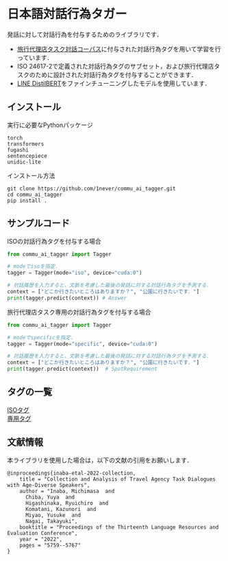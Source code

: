 # 日本語対話行為タガー
発話に対して対話行為を付与するためのライブラリです．

- [旅行代理店タスク対話コーパス](https://aclanthology.org/2022.lrec-1.619/)に付与された対話行為タグを用いて学習を行っています．
- ISO 24617-2で定義された対話行為タグのサブセット，および旅行代理店タスクのために設計された対話行為タグを付与することができます．
- [LINE DistilBERT](https://huggingface.co/line-corporation/line-distilbert-base-japanese)をファインチューニングしたモデルを使用しています．

## インストール
実行に必要なPythonパッケージ
```
torch
transformers
fugashi
sentencepiece
unidic-lite
```

インストール方法
```
git clone https://github.com/1never/commu_ai_tagger.git
cd commu_ai_tagger
pip install .
```

## サンプルコード
ISOの対話行為タグを付与する場合
```python
from commu_ai_tagger import Tagger

# modeでisoを指定．
tagger = Tagger(mode="iso", device="cuda:0")

# 対話履歴を入力すると，文脈を考慮した最後の発話に対する対話行為タグを予測する．
context = ["どこか行きたいところはありますか？", "公園に行きたいです．"]
print(tagger.predict(context)) # Answer
```

旅行代理店タスク専用の対話行為タグを付与する場合
```python
from commu_ai_tagger import Tagger

# modeでspecificを指定．
tagger = Tagger(mode="specific", device="cuda:0")

# 対話履歴を入力すると，文脈を考慮した最後の発話に対する対話行為タグを予測する．
context = ["どこか行きたいところはありますか？", "公園に行きたいです．"]
print(tagger.predict(context))  # SpotRequirement
```

## タグの一覧
[ISOタグ](https://github.com/1never/commu_ai_tagger/blob/main/ISO_TAG.md)  
[専用タグ](https://github.com/1never/commu_ai_tagger/blob/main/SPECIFIC_TAG.md)

## 文献情報
本ライブラリを使用した場合は，以下の文献の引用をお願いします．
```
@inproceedings{inaba-etal-2022-collection,
    title = "Collection and Analysis of Travel Agency Task Dialogues with Age-Diverse Speakers",
    author = "Inaba, Michimasa  and
      Chiba, Yuya  and
      Higashinaka, Ryuichiro  and
      Komatani, Kazunori  and
      Miyao, Yusuke  and
      Nagai, Takayuki",
    booktitle = "Proceedings of the Thirteenth Language Resources and Evaluation Conference",
    year = "2022",
    pages = "5759--5767"
}
```

